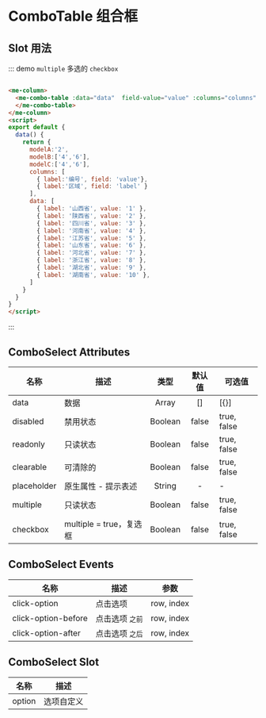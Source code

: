 
# ComboTable 组合框


## Slot 用法
::: demo `multiple` 多选的 `checkbox`
```html

<me-column>
  <me-combo-table :data="data"  field-value="value" :columns="columns" field-label="label"> 
  </me-combo-table>
</me-column>
<script>
export default {
  data() {
    return {
      modelA:'2',
      modelB:['4','6'],
      modelC:['4','6'],
      columns: [
        { label:'编号', field: 'value'},
        { label:'区域', field: 'label' }
      ],
      data: [
        { label: '山西省', value: '1' },
        { label: '陕西省', value: '2' },
        { label: '四川省', value: '3' },
        { label: '河南省', value: '4' },
        { label: '江苏省', value: '5' },
        { label: '山东省', value: '6' },
        { label: '河北省', value: '7' },
        { label: '浙江省', value: '8' },
        { label: '湖北省', value: '9' },
        { label: '湖南省', value: '10' },
      ]
    }
  }
}
</script>
```
:::


## ComboSelect Attributes
| 名称        | 描述                    |  类型   | 默认值 | 可选值      |
| ----------- | ----------------------- | :-----: | :----: | ----------- |
| data        | 数据                    |  Array  |   []   | [{}]        |
| disabled    | 禁用状态                | Boolean | false  | true, false |
| readonly    | 只读状态                | Boolean | false  | true, false |
| clearable   | 可清除的                | Boolean | false  | true, false |
| placeholder | 原生属性 - 提示表述     | String  |   -    | -           |
| multiple    | 只读状态                | Boolean | false  | true, false |
| checkbox    | multiple = true，复选框 | Boolean | false  | true, false |

## ComboSelect Events
| 名称                | 描述            |    参数    |
| ------------------- | --------------- | :--------: |
| click-option        | 点击选项        | row, index |
| click-option-before | 点击选项 `之前` | row, index |
| click-option-after  | 点击选项 `之后` | row, index |

## ComboSelect Slot
| 名称   | 描述       |
| ------ | ---------- |
| option | 选项自定义 |